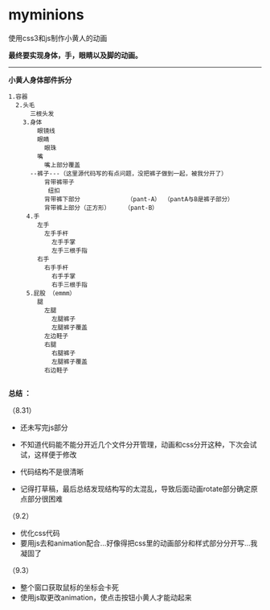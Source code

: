 # myminions

使用css3和js制作小黄人的动画

**最终要实现身体，手，眼睛以及脚的动画。**

----------
**小黄人身体部件拆分**

```
1.容器
  2.头毛
      三根头发
    3.身体
        眼镜线
        眼睛
          眼珠
        嘴
          嘴上部分覆盖
      --裤子---（这里源代码写的有点问题，没把裤子做到一起，被我分开了）
          背带裤带子
           纽扣
          背带裤下部分             （pant-A） （pantA与B是裤子部分）
          背带裤上部分（正方形）    （pant-B）   
     4.手
        左手
          左手手杆
            左手手掌
            左手三根手指 
        右手
          右手手杆
            右手手掌
            右手三根手指       
     5.屁股 （emmm）
        腿
          左腿
            左腿裤子
            左腿裤子覆盖
          左边鞋子
          右腿
            右腿裤子
            左腿裤子覆盖
          右边鞋子
          
```

**总结 ：**

（8.31）  

 - 还未写完js部分
     
 - 不知道代码能不能分开近几个文件分开管理，动画和css分开这种，下次会试试，这样便于修改
 - 代码结构不是很清晰
 - 记得打草稿，最后总结发现结构写的太混乱，导致后面动画rotate部分确定原点部分很困难

（9.2） 
  

 - 优化css代码
 - 要用js去和animation配合...好像得把css里的动画部分和样式部分分开写...我凝固了
 
 （9.3）
 - 整个窗口获取鼠标的坐标会卡死
 - 使用js取更改animation，使点击按钮小黄人才能动起来


